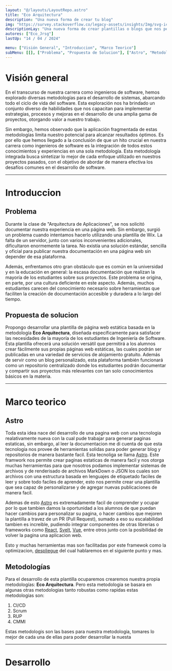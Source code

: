 ```yaml
---
layout: "@/layouts/LayoutRepo.astro"
title: "Eco Arquitectura"
description: "Una nueva forma de crear tu blog"
img: "https://survey.stackoverflow.co/legacy-assets/insights/Img/svg-icons/Survey2019/headere7f2.svg?v=055a335639c2"
descriptionLay: "Una nueva forma de crear plantillas o blogs que nos permitan la integracion rapida de nuevo contenido pero al mismo tiempo mantengan la simplesa de una pagina estatica, con el fin de que todos puedan ocuparla y desplegarla"
autores: ["Eco_Jrsg"]
lastUp: "14 / 04 / 2024"

menu: ["Visión General", "Introduccion", "Marco Teorico"]
subMenu: [[], ["Problema", "Propuesta de Solucion"], ["Astro", "Metodologías"]]
---
```


# Visión general

En el transcurso de nuestra carrera como ingenieros de software, hemos explorado diversas metodologías para el desarrollo de sistemas, abarcando todo el ciclo de vida del software. Esta exploración nos ha brindado un conjunto diverso de habilidades que nos capacitan para implementar estrategias, procesos y mejoras en el desarrollo de una amplia gama de proyectos, otorgando valor a nuestro trabajo.

Sin embargo, hemos observado que la aplicación fragmentada de estas metodologías limita nuestro potencial para alcanzar resultados óptimos. Es por ello que hemos llegado a la conclusión de que un hito crucial en nuestra carrera como ingenieros de software es la integración de todos estos conocimientos y experiencias en una sola metodología. Esta metodología integrada busca sintetizar lo mejor de cada enfoque utilizado en nuestros proyectos pasados, con el objetivo de abordar de manera efectiva los desafíos comunes en el desarrollo de software.

---

# Introduccion

## Problema

Durante la clase de "Arquitectura de Aplicaciones", se nos solicitó documentar nuestra experiencia en una página web. Sin embargo, surgió un problema cuando intentamos hacerlo utilizando una plantilla de Wix. La falta de un servidor, junto con varios inconvenientes adicionales, dificultaron enormemente la tarea. No existía una solución estándar, sencilla y oficial para publicar nuestra documentación en una página web sin depender de esa plataforma.

Además, enfrentamos otro gran obstáculo que es común en la universidad y en la educación en general: la escasa documentación que realizan la mayoría de los estudiantes sobre sus proyectos. Este problema se origina, en parte, por una cultura deficiente en este aspecto. Además, muchos estudiantes carecen del conocimiento necesario sobre herramientas que faciliten la creación de documentación accesible y duradera a lo largo del tiempo.

## Propuesta de solucion

Propongo desarrollar una plantilla de página web estática basada en la metodología **Eco Arquitectura**, diseñada específicamente para satisfacer las necesidades de la mayoría de los estudiantes de Ingeniería de Software. Esta plantilla ofrecerá una solución versátil que permitirá a los alumnos crear fácilmente sus propias páginas web estáticas, las cuales podrán ser publicadas en una variedad de servicios de alojamiento gratuito. Además de servir como un blog personalizado, esta plataforma también funcionará como un repositorio centralizado donde los estudiantes podrán documentar y compartir sus proyectos más relevantes con tan solo conocimientos básicos en la materia.

---

# Marco teorico

## Astro

Toda esta idea nace del desarrollo de una pagina web con una tecnologia realativamente nueva con la cual pude trabajar para generar paginas estaticas, sin embargo, al leer la documentacion me di cuenta de que esta tecnologia nos provee de herramientas solidas para poder generar blog y repositorios de manera bastante facil. Esta tecnoliga se llama [Astro](https://astro.build). Este framwork nos permite crear paginas estaticas de manera facil y nos otorga muchas herramientas para que nosotros podamos implementar sistemas de archivos y de renderisado de archivos MarkDown o JSON los cuales son archivos con una estructura basada en lenguajes de etiquetado faciles de leer y sobre todo faciles de aprender, esto nos permite crear una plantilla que sea capaz de personalizarse y de agregar nuevas publicaciones de manera facil.

Ademas de esto [Astro](https://astro.build) es extremadamente facil de comprender y ocupar por lo que tambien damos la oportunidad a los alumnos de que puedan hacer cambios para personalizar su pagina, o hacer cambios que mejoren la plantilla a travez de un PR (Pull Request), sumado a eso su escalabilidad tambien es increible, pudiendo integrar componentes de otras librerias o frameworks como [React](https://es.react.dev), [Svelt](https://svelte.dev), [Vue](https://vuejs.org), entre otros junto con la posibilidad de volver la pagina una aplicacion web.

Esto y muchas herramientas mas son facilitadas por este framewok como la optimizacion, [despliegue](#introduccion) del cual hablaremos en el siguiente punto y mas.

## Metodologías

Para el desarrollo de esta plantilla ocuparemos crearemos nuestra propia metodologías: **Eco Arquitectura**. Pero esta metodologia se basara en algunas otras metodologias tanto robustas como rapidas estas metodologias son:

1. CI/CD
2. Scrum
3. RUP
4. CMMI

Estas metodologis son las bases para nuestra metodologia, tomares lo mejor de cada una de ellas para poder desarrollar la nuesta

---

# Desarrollo
